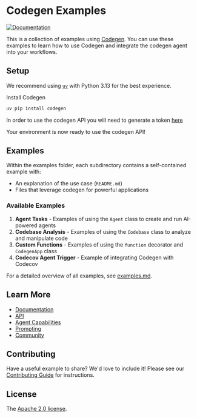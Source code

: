 # Codegen Examples

[![Documentation](https://img.shields.io/badge/docs-docs.codegen.com-blue)](https://docs.codegen.com)

This is a collection of examples using [Codegen](https://codegen.com). You can use these examples to learn how to use Codegen and integrate the codegen agent into your workflows.

## Setup

We recommend using [`uv`](https://github.com/astral-sh/uv) with Python 3.13 for the best experience.

Install Codegen
```bash
uv pip install codegen
```

In order to use the codegen API you will need to generate a token [here](https://www.codegen.sh/token)

Your environment is now ready to use the codegen API!

## Examples

Within the examples folder, each subdirectory contains a self-contained example with:
- An explanation of the use case (`README.md`)
- Files that leverage codegen for powerful applications

### Available Examples

1. **Agent Tasks** - Examples of using the `Agent` class to create and run AI-powered agents
2. **Codebase Analysis** - Examples of using the `Codebase` class to analyze and manipulate code
3. **Custom Functions** - Examples of using the `function` decorator and `CodegenApp` class
4. **Codecov Agent Trigger** - Example of integrating Codegen with Codecov

For a detailed overview of all examples, see [examples.md](examples.md).

## Learn More

- [Documentation](https://docs.codegen.com)
- [API](https://docs.codegen.com/introduction/api)
- [Agent Capabilities](https://docs.codegen.com/introduction/capabilities)
- [Prompting](https://docs.codegen.com/introduction/prompting)
- [Community](https://docs.codegen.com/introduction/community)


## Contributing

Have a useful example to share? We'd love to include it! Please see our [Contributing Guide](CONTRIBUTING.md) for instructions.

## License

The [Apache 2.0 license](LICENSE).

